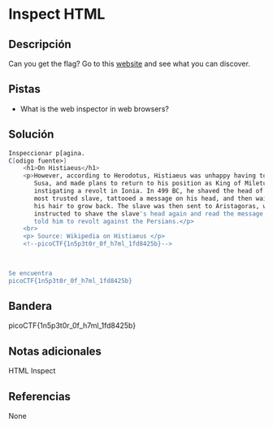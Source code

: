 # Inspect HTML

## Descripción
Can you get the flag? Go to this [website](http://saturn.picoctf.net:49699/) and see what you can discover.

## Pistas
- What is the web inspector in web browsers?

## Solución
```bash
Inspeccionar p[agina.
C[odigo fuente>]
    <h1>On Histiaeus</h1>
    <p>However, according to Herodotus, Histiaeus was unhappy having to stay in
       Susa, and made plans to return to his position as King of Miletus by 
       instigating a revolt in Ionia. In 499 BC, he shaved the head of his 
       most trusted slave, tattooed a message on his head, and then waited for 
       his hair to grow back. The slave was then sent to Aristagoras, who was 
       instructed to shave the slave's head again and read the message, which 
       told him to revolt against the Persians.</p>
    <br>
    <p> Source: Wikipedia on Histiaeus </p>
	<!--picoCTF{1n5p3t0r_0f_h7ml_1fd8425b}-->
  


Se encuentra
picoCTF{1n5p3t0r_0f_h7ml_1fd8425b}
```

## Bandera
picoCTF{1n5p3t0r_0f_h7ml_1fd8425b}

## Notas adicionales
HTML
Inspect

## Referencias
None